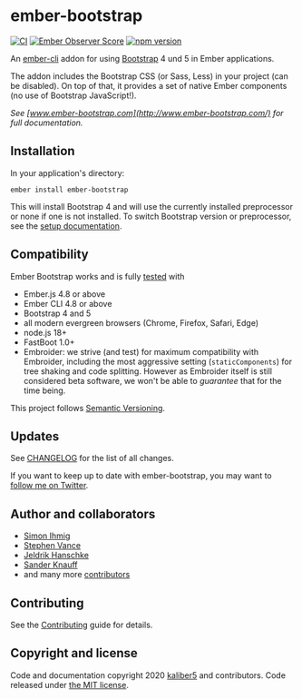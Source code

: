 # ember-bootstrap

[![CI](https://github.com/kaliber5/ember-bootstrap/actions/workflows/ci.yml/badge.svg)](https://github.com/kaliber5/ember-bootstrap/actions/workflows/ci.yml)
[![Ember Observer Score](http://emberobserver.com/badges/ember-bootstrap.svg)](http://emberobserver.com/addons/ember-bootstrap)
[![npm version](https://badge.fury.io/js/ember-bootstrap.svg)](https://badge.fury.io/js/ember-bootstrap)

An [ember-cli](http://www.ember-cli.com) addon for using [Bootstrap](http://getbootstrap.com/) 4 und 5 in Ember applications.

The addon includes the Bootstrap CSS (or Sass, Less) in your project (can be disabled). On top of that, it provides a set of native Ember components (no use of Bootstrap JavaScript!).</p>

_See [www.ember-bootstrap.com](http://www.ember-bootstrap.com/) for full documentation._

## Installation

In your application's directory:

    ember install ember-bootstrap

This will install Bootstrap 4 and will use the currently installed preprocessor or none if one is not installed.
To switch Bootstrap version or preprocessor, see the [setup documentation](http://www.ember-bootstrap.com/#/getting-started/setup).

## Compatibility

Ember Bootstrap works and is fully [tested](https://github.com/kaliber5/ember-bootstrap/actions?query=workflow%3ACI+branch%3Amaster) with

- Ember.js 4.8 or above
- Ember CLI 4.8 or above
- Bootstrap 4 and 5
- all modern evergreen browsers (Chrome, Firefox, Safari, Edge)
- node.js 18+
- FastBoot 1.0+
- Embroider: we strive (and test) for maximum compatibility with Embroider, including the most aggressive setting
  (`staticComponents`) for tree shaking and code splitting. However as Embroider itself is still considered beta software,
  we won't be able to _guarantee_ that for the time being.

This project follows [Semantic Versioning](http://semver.org/).

## Updates

See [CHANGELOG](CHANGELOG.md) for the list of all changes.

If you want to keep up to date with ember-bootstrap, you may want to [follow me on Twitter](https://twitter.com/simonihmig).

## Author and collaborators

- [Simon Ihmig](https://github.com/simonihmig)
- [Stephen Vance](https://github.com/srvance)
- [Jeldrik Hanschke](https://github.com/jelhan)
- [Sander Knauff](https://github.com/sanderknauff)
- and many more [contributors](https://github.com/kaliber5/ember-bootstrap/graphs/contributors)

## Contributing

See the [Contributing](CONTRIBUTING.md) guide for details.

## Copyright and license

Code and documentation copyright 2020 [kaliber5](https://www.kaliber5.de) and contributors. Code released under [the MIT license](LICENSE.md).
